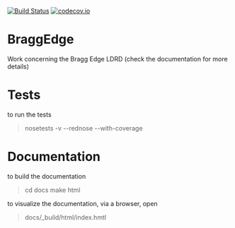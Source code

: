 [![Build Status](https://travis-ci.org/ornlneutronimaging/BraggEdge.svg?branch=master)](https://travis-ci.org/ornlneutronimaging/BraggEdge)
[![codecov.io](https://codecov.io/github/ornlneutronimaging/BraggEdge/coverage.svg?branch=master)](https://codecov.io/github/ornlneutronimaging/BraggEdge?branch=master)

# BraggEdge
Work concerning the Bragg Edge LDRD (check the documentation for more details)

# Tests
to run the tests
> nosetests -v --rednose --with-coverage

# Documentation
to build the documentation
> cd docs
> make html

to visualize the documentation, via a browser, open
> docs/_build/html/index.hmtl
